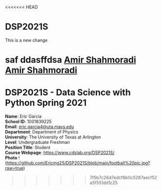 <<<<<<< HEAD
# DSP2021S
This is a new change

saf
ddasffdsa
[Amir Shahmoradi](https://www.cdslab.org)  
<a href="www.cdslab.org">Amir Shahmoradi</a>  
=======

# DSP2021S - Data Science with Python Spring 2021

**Name**: Eric Garcia  
**School ID**: 1001839225  
**Email**: eric.garcia4@uta.mavs.edu  
**Department**: Department of Physics    
**University**: The University of Texas at Arlington    
**Level**: Undergraduate Freshman   
**Position Title**: Student      
**Course Webpage**: https://www.cdslab.org/DSP2021S/  
**Photo** !(https://github.com/Ericmg25/DSP2021S/blob/main/football%20pic.jpg?raw=true)
>>>>>>> 7f5b7c26d7edcf8b0c5287aecf52a5f551dd1c25

